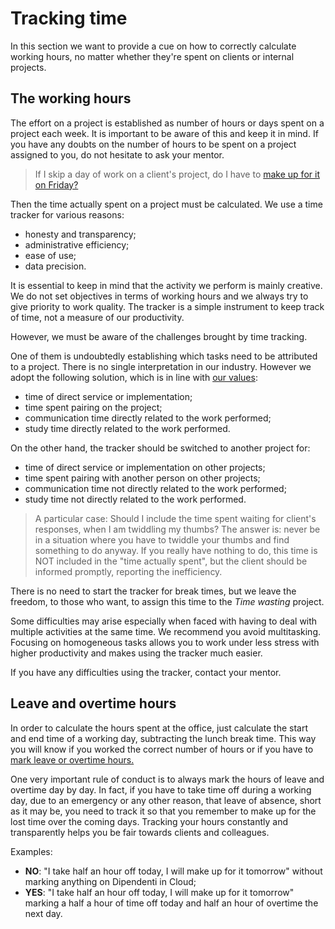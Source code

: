 # Tracking time

In this section we want to provide a cue on how to correctly calculate working hours, no matter 
whether they're spent on clients or internal projects.

## The working hours

The effort on a project is established as number of hours or days spent on a project each week. It
is important to be aware of this and keep it in mind. If you have any doubts on the number of hours
to be spent on a project assigned to you, do not hesitate to ask your mentor.

> If I skip a day of work on a client's project, do I have to
> [make up for it on Friday?](https://github.com/nebulab/playbook/blob/master/personal-growth/fridays.md#lavorare-sui-clienti-il-venerd%C3%AC)

Then the time actually spent on a project must be calculated. We use a time tracker for various
reasons:

- honesty and transparency;
- administrative efficiency;
- ease of use;
- data precision.

It is essential to keep in mind that the activity we perform is mainly creative. We do not set
objectives in terms of working hours and we always try to give priority to work quality. The tracker
is a simple instrument to keep track of time, not a measure of our productivity.

However, we must be aware of the challenges brought by time tracking.

One of them is undoubtedly establishing which tasks need to be attributed to a project. There is no
single interpretation in our industry. However we adopt the following solution, which is in line
with [our values](https://github.com/nebulab/playbook/blob/master/about-us/our-values.md):

- time of direct service or implementation;
- time spent pairing on the project;
- communication time directly related to the work performed;
- study time directly related to the work performed.

On the other hand, the tracker should be switched to another project for:

- time of direct service or implementation on other projects;
- time spent pairing with another person on other projects;
- communication time not directly related to the work performed;
- study time not directly related to the work performed.

> A particular case: Should I include the time spent waiting for client's responses, when I am
> twiddling my thumbs? The answer is: never be in a situation where you have to twiddle your thumbs
> and find something to do anyway. If you really have nothing to do, this time is NOT included in the
> "time actually spent", but the client should be informed promptly, reporting the inefficiency.

There is no need to start the tracker for break times, but we leave the freedom, to those who want,
to assign this time to the *Time wasting* project.

Some difficulties may arise especially when faced with having to deal with multiple activities
at the same time. We recommend you avoid multitasking. Focusing on homogeneous tasks allows you to
work under less stress with higher productivity and makes using the tracker much easier.

If you have any difficulties using the tracker, contact your mentor.

## Leave and overtime hours

In order to calculate the hours spent at the office, just calculate the start and end time of a
working day, subtracting the lunch break time. This way you will know if you worked the correct
number of hours or if you have to [mark leave or overtime hours.](https://github.com/nebulab/playbook/blob/master/how-we-work/tools.md#dipendenti-in-cloud)

One very important rule of conduct is to always mark the hours of leave and overtime day by day. In
fact, if you have to take time off during a working day, due to an emergency or any other reason,
that leave of absence, short as it may be, you need to track it so that you remember to make up for
the lost time over the coming days. Tracking your hours constantly and transparently helps you be
fair towards clients and colleagues.

Examples:

- **NO**: "I take half an hour off today, I will make up for it tomorrow" without marking anything
  on Dipendenti in Cloud;
- **YES**: "I take half an hour off today, I will make up for it tomorrow" marking a half a hour of
  time off today and half an hour of overtime the next day.
